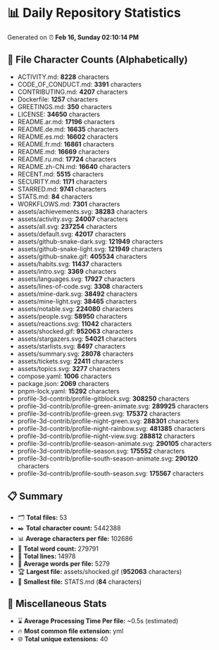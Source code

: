 # 📊 Daily Repository Statistics
Generated on ⏰ **Feb 16, Sunday 02:10:14 PM**

## 📂 File Character Counts (Alphabetically)
- ACTIVITY.md: **8228** characters
- CODE_OF_CONDUCT.md: **3391** characters
- CONTRIBUTING.md: **4207** characters
- Dockerfile: **1257** characters
- GREETINGS.md: **350** characters
- LICENSE: **34650** characters
- README.ar.md: **17196** characters
- README.de.md: **16635** characters
- README.es.md: **16602** characters
- README.fr.md: **16861** characters
- README.md: **16669** characters
- README.ru.md: **17724** characters
- README.zh-CN.md: **16640** characters
- RECENT.md: **5515** characters
- SECURITY.md: **1171** characters
- STARRED.md: **9741** characters
- STATS.md: **84** characters
- WORKFLOWS.md: **7301** characters
- assets/achievements.svg: **38283** characters
- assets/activity.svg: **24007** characters
- assets/all.svg: **237254** characters
- assets/default.svg: **42017** characters
- assets/github-snake-dark.svg: **121949** characters
- assets/github-snake-light.svg: **121949** characters
- assets/github-snake.gif: **405534** characters
- assets/habits.svg: **11437** characters
- assets/intro.svg: **3369** characters
- assets/languages.svg: **17927** characters
- assets/lines-of-code.svg: **3308** characters
- assets/mine-dark.svg: **38492** characters
- assets/mine-light.svg: **38465** characters
- assets/notable.svg: **224080** characters
- assets/people.svg: **58950** characters
- assets/reactions.svg: **11042** characters
- assets/shocked.gif: **952063** characters
- assets/stargazers.svg: **54021** characters
- assets/starlists.svg: **8497** characters
- assets/summary.svg: **28078** characters
- assets/tickets.svg: **22411** characters
- assets/topics.svg: **3277** characters
- compose.yaml: **1006** characters
- package.json: **2069** characters
- pnpm-lock.yaml: **15292** characters
- profile-3d-contrib/profile-gitblock.svg: **308250** characters
- profile-3d-contrib/profile-green-animate.svg: **289925** characters
- profile-3d-contrib/profile-green.svg: **175372** characters
- profile-3d-contrib/profile-night-green.svg: **288301** characters
- profile-3d-contrib/profile-night-rainbow.svg: **481385** characters
- profile-3d-contrib/profile-night-view.svg: **288812** characters
- profile-3d-contrib/profile-season-animate.svg: **290105** characters
- profile-3d-contrib/profile-season.svg: **175552** characters
- profile-3d-contrib/profile-south-season-animate.svg: **290120** characters
- profile-3d-contrib/profile-south-season.svg: **175567** characters

## 📋 Summary
- 🗂️ **Total files:** 53
- ✒️ **Total character count:** 5442388
- 📊 **Average characters per file:** 102686
- 📝 **Total word count:** 279791
- 🧾 **Total lines:** 14978
- 📐 **Average words per file:** 5279
- 🏆 **Largest file:** assets/shocked.gif (**952063** characters)
- 🥉 **Smallest file:** STATS.md (**84** characters)

## 🌟 Miscellaneous Stats
- ⌛ **Average Processing Time Per file:** ~0.5s (estimated)
- 🔥 **Most common file extension:** yml
- 🌐 **Total unique extensions:** 40
